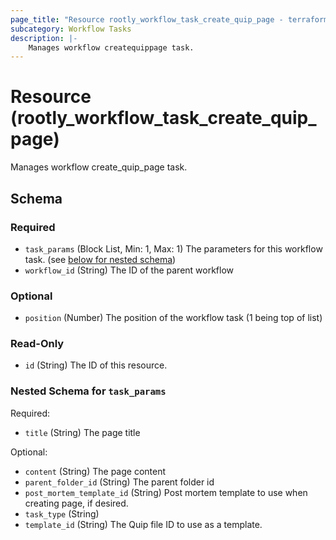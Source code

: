 ```yaml
---
page_title: "Resource rootly_workflow_task_create_quip_page - terraform-provider-rootly"
subcategory: Workflow Tasks
description: |-
    Manages workflow createquippage task.
---
```


# Resource (rootly_workflow_task_create_quip_page)

Manages workflow create_quip_page task.

<!-- schema generated by tfplugindocs -->
## Schema

### Required

- `task_params` (Block List, Min: 1, Max: 1) The parameters for this workflow task. (see [below for nested schema](#nestedblock--task_params))
- `workflow_id` (String) The ID of the parent workflow

### Optional

- `position` (Number) The position of the workflow task (1 being top of list)

### Read-Only

- `id` (String) The ID of this resource.

<a id="nestedblock--task_params"></a>
### Nested Schema for `task_params`

Required:

- `title` (String) The page title

Optional:

- `content` (String) The page content
- `parent_folder_id` (String) The parent folder id
- `post_mortem_template_id` (String) Post mortem template to use when creating page, if desired.
- `task_type` (String)
- `template_id` (String) The Quip file ID to use as a template.
